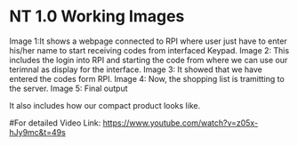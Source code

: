 # NT 1.0 Working Images
Image 1:It shows a webpage connected to RPI where user just have to enter his/her name to start receiving codes from interfaced Keypad.
Image 2: This includes the login into RPI and starting the code from where we can use our terimnal as display for the interface.
Image 3: It showed that we have entered the codes form RPI.
Image 4: Now, the shopping list is tramitting to the server.
Image 5: Final output

It also includes how our compact product looks like.

#For detailed Video Link:
https://www.youtube.com/watch?v=z05x-hJy9mc&t=49s


